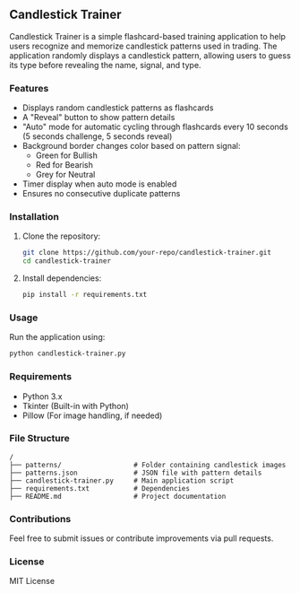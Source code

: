 ## Candlestick Trainer

Candlestick Trainer is a simple flashcard-based training application to help users recognize and memorize candlestick patterns used in trading. The application randomly displays a candlestick pattern, allowing users to guess its type before revealing the name, signal, and type.

### Features
- Displays random candlestick patterns as flashcards
- A "Reveal" button to show pattern details
- "Auto" mode for automatic cycling through flashcards every 10 seconds (5 seconds challenge, 5 seconds reveal)
- Background border changes color based on pattern signal:
  - Green for Bullish
  - Red for Bearish
  - Grey for Neutral
- Timer display when auto mode is enabled
- Ensures no consecutive duplicate patterns

### Installation
1. Clone the repository:
   ```sh
   git clone https://github.com/your-repo/candlestick-trainer.git
   cd candlestick-trainer
   ```
2. Install dependencies:
   ```sh
   pip install -r requirements.txt
   ```

### Usage
Run the application using:
```sh
python candlestick-trainer.py
```

### Requirements
- Python 3.x
- Tkinter (Built-in with Python)
- Pillow (For image handling, if needed)

### File Structure
```
/
├── patterns/                  # Folder containing candlestick images
├── patterns.json              # JSON file with pattern details
├── candlestick-trainer.py     # Main application script
├── requirements.txt           # Dependencies
├── README.md                  # Project documentation
```

### Contributions
Feel free to submit issues or contribute improvements via pull requests.

### License
MIT License

